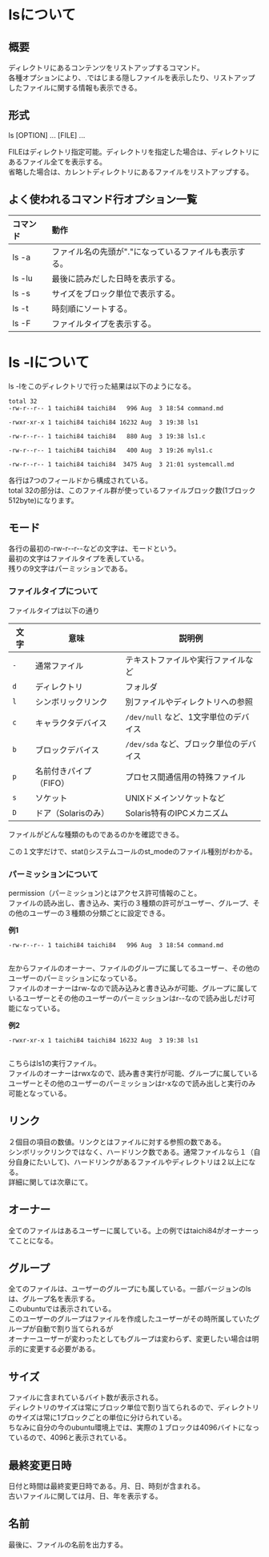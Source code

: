 # lsについて  

## 概要  

ディレクトリにあるコンテンツをリストアップするコマンド。  
各種オプションにより、.ではじまる隠しファイルを表示したり、リストアップしたファイルに関する情報も表示できる。  

## 形式  
ls [OPTION] ... [FILE] ...  

FILEはディレクトリ指定可能。ディレクトリを指定した場合は、ディレクトリにあるファイル全てを表示する。  
省略した場合は、カレントディレクトリにあるファイルをリストアップする。  

## よく使われるコマンド行オプション一覧  

|コマンド|動作|
|:------|:----|
|ls -a| ファイル名の先頭が"."になっているファイルも表示する。|
|ls -lu| 最後に読みだした日時を表示する。|
|ls -s|サイズをブロック単位で表示する。|
|ls -t|時刻順にソートする。|
|ls -F|ファイルタイプを表示する。|

# ls -lについて  
ls -lをこのディレクトリで行った結果は以下のようになる。   

```  
total 32  
-rw-r--r-- 1 taichi84 taichi84   996 Aug  3 18:54 command.md  
-rwxr-xr-x 1 taichi84 taichi84 16232 Aug  3 19:38 ls1  
-rw-r--r-- 1 taichi84 taichi84   880 Aug  3 19:38 ls1.c  
-rw-r--r-- 1 taichi84 taichi84   400 Aug  3 19:26 myls1.c  
-rw-r--r-- 1 taichi84 taichi84  3475 Aug  3 21:01 systemcall.md  
```  

各行は7つのフィールドから構成されている。  
total 32の部分は、このファイル群が使っているファイルブロック数(1ブロック512byte)になります。  

## モード  
 各行の最初の-rw-r--r--などの文字は、モードという。  
最初の文字はファイルタイプを表している。  
残りの9文字はパーミッションである。  

### ファイルタイプについて  
ファイルタイプは以下の通り  


| 文字  | 意味            | 説明例                       |
| --- | ------------- | ------------------------- |
| `-` | 通常ファイル        | テキストファイルや実行ファイルなど         |
| `d` | ディレクトリ        | フォルダ                      |
| `l` | シンボリックリンク     | 別ファイルやディレクトリへの参照          |
| `c` | キャラクタデバイス     | `/dev/null` など、1文字単位のデバイス |
| `b` | ブロックデバイス      | `/dev/sda` など、ブロック単位のデバイス |
| `p` | 名前付きパイプ（FIFO） | プロセス間通信用の特殊ファイル           |
| `s` | ソケット          | UNIXドメインソケットなど            |
| `D` | ドア（Solarisのみ） | Solaris特有のIPCメカニズム        |


ファイルがどんな種類のものであるのかを確認できる。  

この１文字だけで、stat()システムコールのst_modeのファイル種別がわかる。  


### パーミッションについて  
permission（パーミッション)とはアクセス許可情報のこと。  
ファイルの読み出し、書き込み、実行の３種類の許可がユーザー、グループ、その他のユーザーの３種類の分類ごとに設定できる。  

**例1**  
```  
-rw-r--r-- 1 taichi84 taichi84   996 Aug  3 18:54 command.md  
```  
左からファイルのオーナー、ファイルのグループに属してるユーザー、その他のユーザーのパーミッションになっている。  
ファイルのオーナーはrw-なので読み込みと書き込みが可能、グループに属しているユーザーとその他のユーザーのパーミッションはr--なので読み出しだけ可能になっている。  

**例2**  
```  
-rwxr-xr-x 1 taichi84 taichi84 16232 Aug  3 19:38 ls1  
```  

こちらはls1の実行ファイル。  
ファイルのオーナーはrwxなので、読み書き実行が可能、グループに属しているユーザーとその他のユーザーのパーミッションはr-xなので読み出しと実行のみ可能となっている。  

## リンク  
２個目の項目の数値。リンクとはファイルに対する参照の数である。  
シンボリックリンクではなく、ハードリンク数である。通常ファイルなら１（自分自身にたいして)、ハードリンクがあるファイルやディレクトリは２以上になる。  
詳細に関しては次章にて。  

## オーナー  
全てのファイルはあるユーザーに属している。上の例ではtaichi84がオーナーってことになる。  

## グループ  
全てのファイルは、ユーザーのグループにも属している。一部バージョンのlsは、グループ名を表示する。  
このubuntuでは表示されている。  
このユーザーのグループはファイルを作成したユーザーがその時所属していたグループが自動で割り当てられるが  
オーナーユーザーが変わったとしてもグループは変わらず、変更したい場合は明示的に変更する必要がある。  

## サイズ  
ファイルに含まれているバイト数が表示される。  
ディレクトリのサイズは常にブロック単位で割り当てられるので、ディレクトリのサイズは常に1ブロックごとの単位に分けられている。  
ちなみに自分の今のubuntu環境上では、実際の１ブロックは4096バイトになっているので、4096と表示されている。  

## 最終変更日時  
日付と時間は最終変更日時である。月、日、時刻が含まれる。  
古いファイルに関しては月、日、年を表示する。  

## 名前  
最後に、ファイルの名前を出力する。  


